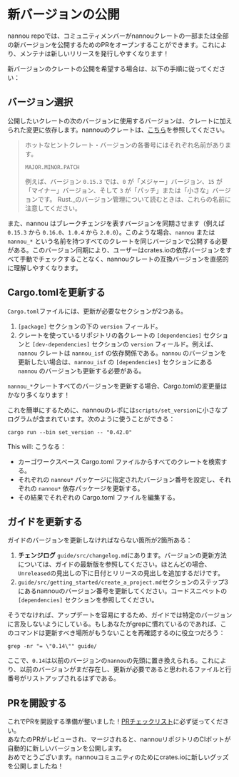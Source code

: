 <!-- # Publishing New Versions -->
# 新バージョンの公開

<!-- The nannou repo allows community members to open a PR for publishing a new version of any or all of the nannou crates. This makes it much easier for maintainers to publish a new release - all we have to do is accept your PR! -->
nannou repoでは、コミュニティメンバーがnannouクレートの一部または全部の新バージョンを公開するためのPRをオープンすることができます。これにより、メンテナは新しいリリースを発行しやすくなります！

<!-- If you would like to see a new version of a crate published, follow these steps: -->
新バージョンのクレートの公開を希望する場合は、以下の手順に従ってください：

<!-- ## Choose a Version -->
## バージョン選択

<!-- The version to use for the next version of the crate(s) you wish to publish will depend on the changes that have been made to the crate(s). The nannou crates follow the rust convention which you can read about [here][cargo-toml-version]. -->
公開したいクレートの次のバージョンに使用するバージョンは、クレートに加えられた変更に依存します。nannouのクレートは、[こちら][cargo-toml-version]を参照してください。

<!-- > _**Hot tip**! Each of the numbers in a crate version has its own name:_ -->
> ホットなヒントクレート・バージョンの各番号にはそれぞれ名前があります。
>
> ```
> MAJOR.MINOR.PATCH
> ```
><!-- > _E.g. in the version `0.15.3` the `0` is the "major" version, the `15` is the "minor" version and the `3` is the "patch" or "tiny" version. Keep an eye out for these names when reading about versioning in Rust._ -->
> 例えば、バージョン `0.15.3` では、`0` が「メジャー」バージョン、`15` が「マイナー」バージョン、そして `3` が「パッチ」または「小さな」バージョンです。
> Rust._のバージョン管理について読むときは、これらの名前に注意してください。

<!-- Also necessary to keep in mind is that nannou synchronises versions that represent a breaking change (e.g. a change from `0.15.3` to `0.16.0` or `1.0.4` to `2.0.0`). In these cases, all crates with the name `nannou` or `nannou_*` should be published together with the same version. This version synchronisation makes it easier for users to intuit compatible versions of nannou crates without the need to manually check all of the dependency versions on crates.io. -->
また、nannou はブレークチェンジを表すバージョンを同期させます（例えば `0.15.3` から `0.16.0`、`1.0.4` から `2.0.0`）。このような場合、`nannou` または `nannou_*` という名前を持つすべてのクレートを同じバージョンで公開する必要がある。このバージョン同期により、ユーザーはcrates.ioの依存バージョンをすべて手動でチェックすることなく、nannouクレートの互換バージョンを直感的に理解しやすくなります。

<!-- ## Update Cargo.toml -->
## Cargo.tomlを更新する

<!-- There are two sections of the `Cargo.toml` file(s) that will need updating. -->
`Cargo.toml`ファイルには、更新が必要なセクションが2つある。

<!-- 1. The `version` field under the `[package]` section.
2. The `version` field of the `[dependencies]` and `[dev-dependencies]` sections of each crate in the repo that uses the crate. E.g. the `nannou` crate is a dependency of `nannou_isf`. If we wish to update the version of `nannou`, we will also need to update the version of `nannou` specified in the `[dependencies]` section of `nannou_isf`. -->
1. `[package]` セクションの下の `version` フィールド。
2. クレートを使っているリポジトリの各クレートの `[dependencies]` セクションと `[dev-dependencies]` セクションの `version` フィールド。例えば、 `nannou` クレートは `nannou_isf` の依存関係である。`nannou` のバージョンを更新したい場合は、`nannou_isf` の `[dependencies]` セクションにある `nannou` のバージョンも更新する必要がある。

<!-- This can be quite a lot of Cargo.toml changes in the case that you are updating the version of all of the `nannou_*` crates! -->
`nannou_*`クレートすべてのバージョンを更新する場合、Cargo.tomlの変更量はかなり多くなります！

<!-- To make this easier, the nannou repo includes a small program at `scripts/set_version`. You can use it like so: -->
これを簡単にするために、nannouのレポには`scripts/set_version`に小さなプログラムが含まれています。次のように使うことができる：

```
cargo run --bin set_version -- "0.42.0"
```

This will:
こうなる：

<!-- - Find all crates via the cargo workspace Cargo.toml file.
- Sets the specified version number for each of the `nannou*` packages and updates each of their respective `nannou*` dependencies.
- Edits their Cargo.toml files with the result. -->
- カーゴワークスペース Cargo.toml ファイルからすべてのクレートを検索する。
- それぞれの `nannou*` パッケージに指定されたバージョン番号を設定し、それぞれの `nannou*` 依存パッケージを更新する。
- その結果でそれぞれの Cargo.toml ファイルを編集する。

<!-- ## Update the Guide -->
## ガイドを更新する

<!-- There are two places where we must update the version in the guide: -->
ガイドのバージョンを更新しなければならない箇所が2箇所ある：

<!-- 1. The **Changelog**. You can find it at `guide/src/changelog.md`. See the most recent version in the guide for a demonstration of how to update the version. For the most part, this just involves adding a date and release heading under the `Unreleased` heading.
2. Update the nannou version number in step 3 of the `guide/src/getting_started/create_a_project.md` section.  See the `[dependencies]` section of the code snippet. -->
1. **チェンジログ** `guide/src/changelog.md`にあります。バージョンの更新方法については、ガイドの最新版を参照してください。ほとんどの場合、`Unreleased`の見出しの下に日付とリリースの見出しを追加するだけです。
2. `guide/src/getting_started/create_a_project.md`セクションのステップ3にあるnannouのバージョン番号を更新してください。コードスニペットの `[dependencies]` セクションを参照してください。

<!-- Otherwise, we avoid referring to specific versions in the guide to make updating easier. If you happen to be familiar with grep, this command can help you to double check that there are no more places to update: -->
そうでなければ、アップデートを容易にするため、ガイドでは特定のバージョンに言及しないようにしている。もしあなたがgrepに慣れているのであれば、このコマンドは更新すべき場所がもうないことを再確認するのに役立つだろう：

```
grep -nr "= \"0.14\"" guide/
```

<!-- where `0.14` would be replaced with the beginning of the previous version of `nannou`. This should should list the files and line numbers where the previous version still exists and likely needs updating. -->
ここで、`0.14`は以前のバージョンの`nannou`の先頭に置き換えられる。これにより、以前のバージョンがまだ存在し、更新が必要であると思われるファイルと行番号がリストアップされるはずである。

<!-- ## Open a PR -->
## PRを開設する

<!-- Now you should be ready to open a PR! Be sure to follow the [PR Checklist](./pr-checklist.md). -->
<!-- Once your PR is reviewed and merged, the nannou repo's CI bot will automatically publish the new versions. -->
<!-- Congrats, you just published some new goodies to crates.io for the nannou community! -->
これでPRを開設する準備が整いました！[PRチェックリスト](./pr-checklist.md)に必ず従ってください。  
あなたのPRがレビューされ、マージされると、nannouリポジトリのCIボットが自動的に新しいバージョンを公開します。  
おめでとうございます。nannouコミュニティのためにcrates.ioに新しいグッズを公開しましたね！

[cargo-toml-version]: https://doc.rust-lang.org/cargo/reference/manifest.html#the-version-field
